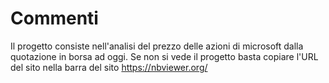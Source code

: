 # Commenti

Il progetto consiste nell'analisi del prezzo delle azioni di microsoft dalla quotazione in borsa ad oggi.
Se non si vede il progetto basta copiare l'URL del sito nella barra del sito https://nbviewer.org/
